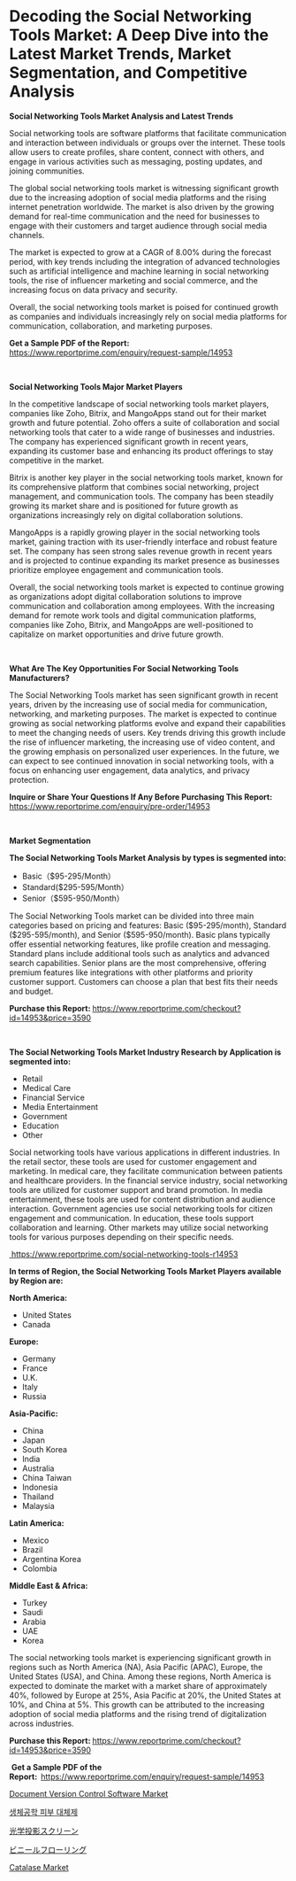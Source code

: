 <p><h1>Decoding the Social Networking Tools Market: A Deep Dive into the Latest Market Trends, Market Segmentation, and Competitive Analysis</h1></p><p><strong>Social Networking Tools Market Analysis and Latest Trends</strong></p>
<p><p>Social networking tools are software platforms that facilitate communication and interaction between individuals or groups over the internet. These tools allow users to create profiles, share content, connect with others, and engage in various activities such as messaging, posting updates, and joining communities.</p><p>The global social networking tools market is witnessing significant growth due to the increasing adoption of social media platforms and the rising internet penetration worldwide. The market is also driven by the growing demand for real-time communication and the need for businesses to engage with their customers and target audience through social media channels.</p><p>The market is expected to grow at a CAGR of 8.00% during the forecast period, with key trends including the integration of advanced technologies such as artificial intelligence and machine learning in social networking tools, the rise of influencer marketing and social commerce, and the increasing focus on data privacy and security.</p><p>Overall, the social networking tools market is poised for continued growth as companies and individuals increasingly rely on social media platforms for communication, collaboration, and marketing purposes.</p></p>
<p><strong>Get a Sample PDF of the Report:&nbsp;</strong> <a href="https://www.reportprime.com/enquiry/request-sample/14953">https://www.reportprime.com/enquiry/request-sample/14953</a></p>
<p>&nbsp;</p>
<p><strong>Social Networking Tools Major Market Players</strong></p>
<p><p>In the competitive landscape of social networking tools market players, companies like Zoho, Bitrix, and MangoApps stand out for their market growth and future potential. Zoho offers a suite of collaboration and social networking tools that cater to a wide range of businesses and industries. The company has experienced significant growth in recent years, expanding its customer base and enhancing its product offerings to stay competitive in the market.</p><p>Bitrix is another key player in the social networking tools market, known for its comprehensive platform that combines social networking, project management, and communication tools. The company has been steadily growing its market share and is positioned for future growth as organizations increasingly rely on digital collaboration solutions.</p><p>MangoApps is a rapidly growing player in the social networking tools market, gaining traction with its user-friendly interface and robust feature set. The company has seen strong sales revenue growth in recent years and is projected to continue expanding its market presence as businesses prioritize employee engagement and communication tools.</p><p>Overall, the social networking tools market is expected to continue growing as organizations adopt digital collaboration solutions to improve communication and collaboration among employees. With the increasing demand for remote work tools and digital communication platforms, companies like Zoho, Bitrix, and MangoApps are well-positioned to capitalize on market opportunities and drive future growth.</p></p>
<p>&nbsp;</p>
<p><strong>What Are The Key Opportunities For Social Networking Tools Manufacturers?</strong></p>
<p><p>The Social Networking Tools market has seen significant growth in recent years, driven by the increasing use of social media for communication, networking, and marketing purposes. The market is expected to continue growing as social networking platforms evolve and expand their capabilities to meet the changing needs of users. Key trends driving this growth include the rise of influencer marketing, the increasing use of video content, and the growing emphasis on personalized user experiences. In the future, we can expect to see continued innovation in social networking tools, with a focus on enhancing user engagement, data analytics, and privacy protection.</p></p>
<p><strong>Inquire or Share Your Questions If Any Before Purchasing This Report:</strong> <a href="https://www.reportprime.com/enquiry/pre-order/14953">https://www.reportprime.com/enquiry/pre-order/14953</a></p>
<p>&nbsp;</p>
<p><strong>Market Segmentation</strong></p>
<p><strong>The Social Networking Tools Market Analysis by types is segmented into:</strong></p>
<p><ul><li>Basic（$95-295/Month）</li><li>Standard($295-595/Month）</li><li>Senior（$595-950/Month）</li></ul></p>
<p><p>The Social Networking Tools market can be divided into three main categories based on pricing and features: Basic ($95-295/month), Standard ($295-595/month), and Senior ($595-950/month). Basic plans typically offer essential networking features, like profile creation and messaging. Standard plans include additional tools such as analytics and advanced search capabilities. Senior plans are the most comprehensive, offering premium features like integrations with other platforms and priority customer support. Customers can choose a plan that best fits their needs and budget.</p></p>
<p><strong>Purchase this Report:&nbsp;</strong><a href="https://www.reportprime.com/checkout?id=14953&price=3590">https://www.reportprime.com/checkout?id=14953&price=3590</a></p>
<p>&nbsp;</p>
<p><strong>The Social Networking Tools Market Industry Research by Application is segmented into:</strong></p>
<p><ul><li>Retail</li><li>Medical Care</li><li>Financial Service</li><li>Media Entertainment</li><li>Government</li><li>Education</li><li>Other</li></ul></p>
<p><p>Social networking tools have various applications in different industries. In the retail sector, these tools are used for customer engagement and marketing. In medical care, they facilitate communication between patients and healthcare providers. In the financial service industry, social networking tools are utilized for customer support and brand promotion. In media entertainment, these tools are used for content distribution and audience interaction. Government agencies use social networking tools for citizen engagement and communication. In education, these tools support collaboration and learning. Other markets may utilize social networking tools for various purposes depending on their specific needs.</p></p>
<p><a href="https://www.reportprime.com/social-networking-tools-r14953">&nbsp;https://www.reportprime.com/social-networking-tools-r14953</a></p>
<p><strong>In terms of Region, the Social Networking Tools Market Players available by Region are:</strong></p>
<p>
    <p> <strong> North America: </strong>
        <ul>
            <li>United States</li>
            <li>Canada</li>
        </ul>
        </p> 
    <p> <strong> Europe: </strong>
        <ul>
            <li>Germany</li>
            <li>France</li>
            <li>U.K.</li>
            <li>Italy</li>
            <li>Russia</li>
        </ul>
        </p> 
    <p> <strong> Asia-Pacific: </strong>
        <ul>
            <li>China</li>
            <li>Japan</li>
            <li>South Korea</li>
            <li>India</li>
            <li>Australia</li>
            <li>China Taiwan</li>
            <li>Indonesia</li>
            <li>Thailand</li>
            <li>Malaysia</li>
        </ul>
        </p> 
    <p> <strong> Latin America: </strong>
        <ul>
            <li>Mexico</li>
            <li>Brazil</li>
            <li>Argentina Korea</li>
            <li>Colombia</li>
        </ul>
        </p> 
    <p> <strong> Middle East & Africa: </strong>
        <ul>
            <li>Turkey</li>
            <li>Saudi</li>
            <li>Arabia</li>
            <li>UAE</li>
            <li>Korea</li>
        </ul>
    </p>
    </p>
<p><p>The social networking tools market is experiencing significant growth in regions such as North America (NA), Asia Pacific (APAC), Europe, the United States (USA), and China. Among these regions, North America is expected to dominate the market with a market share of approximately 40%, followed by Europe at 25%, Asia Pacific at 20%, the United States at 10%, and China at 5%. This growth can be attributed to the increasing adoption of social media platforms and the rising trend of digitalization across industries.</p></p>
<p><strong>Purchase this Report: </strong><a href="https://www.reportprime.com/checkout?id=14953&price=3590">https://www.reportprime.com/checkout?id=14953&price=3590</a></p>
<p>&nbsp;<strong>Get a Sample PDF of the Report:&nbsp;&nbsp;</strong><a href="https://www.reportprime.com/enquiry/request-sample/14953">https://www.reportprime.com/enquiry/request-sample/14953</a></p>
<p><strong></strong></p>
<p><p><a href="https://github.com/changoleonlaverguenzanoexiste/Market-Research-Report-List-2/blob/main/document-version-control-software-market.md">Document Version Control Software Market</a></p><p><a href="https://github.com/PhilToryphy7876567/Market-Research-Report-List-1/blob/main/612990923345.md">생체공학 피부 대체제</a></p><p><a href="https://github.com/avbqbctihcbe2/Market-Research-Report-List-1/blob/main/839468425717.md">光学投影スクリーン</a></p><p><a href="https://medium.com/@brayanborer2023/vinirufuroaringu-no-m%C4%81keto-ichi-y%C5%ABsetsu-m%C4%81keto-torand%C5%8D-soshite-mirai-no-z%C5%8Dshi-o-saguru-d55d8d9c76e0">ビニールフローリング</a></p><p><a href="https://issuu.com/reportprime-2/docs/catalase-market-size-2030.pptx">Catalase Market</a></p></p>